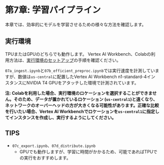 # 第7章: 学習パイプライン
本章では、効率的にモデルを学習させるための様々な方法を確認します。

## 実行環境
TPUまたはGPUのどちらでも動作します。
Vertex AI Workbench、Colabの利用方法は、[実行環境のセットアップ](https://github.com/takumiohym/practical-ml-vision-book-ja/tree/main/environment_setup)の手順を確認ください。

`07a_ingest.ipynb`と`07b_efficient_preproc.ipynb`では実行速度を計測していますが、数値は`us-central`に配置したVertex AI Workbench n1-standard-4インスタンスにNVIDIA T4 GPUをアタッチした環境で計測されています。

**注: Colabを利用した場合、実行環境のロケーションを選択することができません。そのため、データが置かれているロケーション (`us-central1`)と遠くなり、ネットワークのオーバーヘッドの方が大きくなる可能性があります。正確な比較を行いたい場合、Vertex AI Workbenchでロケーションを`us-central1`に指定してインスタンスを作成し、実行するようにしてください。**


## TIPS
- `07c_export.ipynb`、`07d_distribute.ipynb`
  - GPUでも動作しますが、学習に時間がかかるため、可能であればTPUでの実行をおすすめします。
